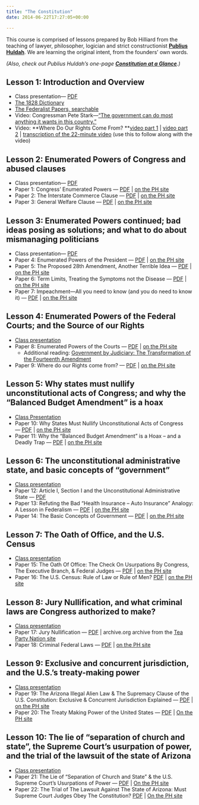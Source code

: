 ```yaml
---
title: "The Constitution"
date: 2014-06-22T17:27:05+00:00

---
```


This course is comprised of lessons prepared by Bob Hilliard from the teaching of lawyer, philosopher, logician and strict constructionist [**Publius Huldah**](http://publiushuldah.wordpress.com/). We are learning the original intent, from the founders’ own words. 

_(Also, check out Publius Huldah’s one-page [**Constitution at a Glance**](/pdf/chart-showing-federal-structure.pdf/ "Constitution At a Glance").)_

## Lesson 1: Introduction and Overview

*   Class presentation— [PDF](/pdf/constitution-intro.pdf)
*   [The 1828 Dictionary](http://webstersdictionary1828.com/)
*   [The Federalist Papers, searchable](http://www.foundingfathers.info/federalistpapers/)
*   Video: Congressman Pete Stark—[“The government can do most anything it wants in this country.”](http://www.youtube.com/watch?v=W1-eBz8hyoE)
*   Video: **Where Do Our Rights Come From? **[video part 1](http://www.youtube.com/watch?v=tMpXBckyDac) | [video part 2](http://www.youtube.com/watch?v=oN29tAiNV7o) | [transcription of the 22-minute video](/video-transcription-our-rights/ "Transcription of the Publius Huldah video") (use this to follow along with the video)

## Lesson 2: Enumerated Powers of Congress and abused clauses

*   Class presentation— [PDF](/pdf/Constitution-Class-2_Paper1-3.pdf)
*   Paper 1: Congress’ Enumerated Powers — [PDF](/pdf/01-congress-enumerated-powers.pdf) | [on the PH site](http://publiushuldah.wordpress.com/2009/09/08/congress-enumerated-powers/) 
*   Paper 2: The Interstate Commerce Clause — [PDF](/pdf/02-interstate-commerce-clause.pdf) | [on the PH site](http://publiushuldah.wordpress.com/2009/10/07/82/)
*   Paper 3: General Welfare Clause — [PDF](/pdf/03-general-welfare-clause.pdf) | [on the PH site](http://publiushuldah.wordpress.com/2009/10/27/does-the-general-welfare-clause-of-the-u-s-constitution-authorize-congress-to-force-us-to-buy-health-insurance/)

## Lesson 3: Enumerated Powers continued; bad ideas posing as solutions; and what to do about mismanaging politicians

*   Class presentation— [PDF](/pdf/Constitution-Lesson-3.pdf)
*   Paper 4: Enumerated Powers of the President — [PDF](/pdf/04-presidents-enumerated-powers.pdf) | [on the PH site](http://publiushuldah.wordpress.com/2011/08/30/the-presidents-enumerated-powers-rulemaking-by-executive-agencies-executive-orders/)
*   Paper 5: The Proposed 28th Amendment, Another Terrible Idea — [PDF](/pdf/05-proposed-28th-amendment-terrible.pdf) | [on the PH site](http://publiushuldah.wordpress.com/2010/03/26/the-28th-amendment-another-terrible-idea/)
*   Paper 6: Term Limits, Treating the Symptoms not the Disease — [PDF](/pdf/06-term-limits-treating-the-symptoms.pdf) | [on the PH site](http://publiushuldah.wordpress.com/2010/04/02/term-limits-treating-the-symptom-not-the-disease/)
*   Paper 7: Impeachment—All you need to know (and you do need to know it) — [PDF](/pdf/07-impeachment.pdf) | [on the PH site](http://publiushuldah.wordpress.com/2013/08/08/impeachment-all-you-need-to-know-and-you-do-need-to-know-it/)

## Lesson 4: Enumerated Powers of the Federal Courts; and the Source of our Rights

*   [Class presentation](/pdf/Constitution-Lesson-4.pdf)
*   Paper 8: Enumerated Powers of the Courts — [PDF](/pdf/08-enumerated-powers-of-the-courts.pdf) | [on the PH site](http://publiushuldah.wordpress.com/2009/06/22/the-judicial-power-of-the-federal-courts/)
    *   Additional reading: [Government by Judiciary: The Transformation of the Fourteenth Amendment](http://oll.libertyfund.org/index.php?option=com_staticxt&staticfile=show.php%3Ftitle=675&Itemid=28)
*   Paper 9: Where do our Rights come from? — [PDF](/pdf/09-where-do-our-rights-come-from.pdf) | [on the PH site](http://publiushuldah.wordpress.com/2010/10/31/do-our-rights-come-from-god-the-constitution-the-supreme-court-or-congress-2/)

## Lesson 5: Why states must nullify unconstitutional acts of Congress; and why the “Balanced Budget Amendment” is a hoax

*   [Class Presentation](/pdf/constitution-class-lesson-5.pdf)
*   Paper 10: Why States Must Nullify Unconstitutional Acts of Congress — [PDF](/pdf/10-why-states-must-nullify-unconstitutional-acts.pdf) | [on the PH site](http://publiushuldah.wordpress.com/2011/01/24/why-states-must-nullify-unconstitutional-acts-of-congress-instructions-from-hamilton-madison-jefferson/)
*   Paper 11: Why the “Balanced Budget Amendment” is a Hoax – and a Deadly Trap — [PDF](/pdf/11-why-the-balanced-budget-amendment-is-a-hoax.pdf) | [on the PH site](http://publiushuldah.wordpress.com/2011/06/27/why-the-balanced-budget-amendment-is-a-hoax-and-a-deadly-trap/)

## Lesson 6: The unconstitutional administrative state, and basic concepts of “government”

*   [Class presentation](/pdf/Constitution-Lesson-6.pdf)
*   Paper 12: Article I, Section I and the Unconstitutional Administrative State — [PDF](/pdf/Paper-12-Unconstitutional-Administrative-State-Revised.pdf)
*   Paper 13: Refuting the Bad “Health Insurance – Auto Insurance” Analogy: A Lesson in Federalism — [PDF](/pdf/13-refuting-the-bad-health-ins-auto-ins-analogy.pdf) | [on the PH site](http://publiushuldah.wordpress.com/2009/12/10/refuting-the-bad-health-insurance-auto-insurance-analogy-a-lesson-in-federalism/)
*   Paper 14: The Basic Concepts of Government — [PDF](/pdf/14-basic-concepts-of-government.pdf) | [on the PH site](http://publiushuldah.wordpress.com/2009/06/20/basic-concepts-of-government/)

## Lesson 7: The Oath of Office, and the U.S. Census

*   [Class presentation](/pdf/Constitution-Lesson-7.pdf)
*   Paper 15: The Oath Of Office: The Check On Usurpations By Congress, The Executive Branch, & Federal Judges — [PDF](/pdf/15-oath-of-office.pdf) | [on the PH site](http://publiushuldah.wordpress.com/2011/03/29/the-oath-of-office-the-check-on-usurpations-by-congress-the-executive-branch-federal-judges/)
*   Paper 16: The U.S. Census: Rule of Law or Rule of Men? [PDF](/pdf/16-u-s-census.pdf) | [on the PH site](http://publiushuldah.wordpress.com/2010/03/09/the-u-s-census-rule-of-law-or-rule-of-men/)

## Lesson 8: Jury Nullification, and what criminal laws are Congress authorized to make?

*   [Class presentation](/pdf/Constitution-Lesson-8.pdf)
*   Paper 17: Jury Nullification — [PDF](/pdf/17-jury-nullification.pdf) | archive.org archive from the [Tea Party Nation site](https://web.archive.org/web/20131022114110/http://www.teapartynation.com/group/constitutionstudygroup/forum/topics/jury-nullification)
*   Paper 18: Criminal Federal Laws — [PDF](/pdf/18-criminal-federal-laws.pdf) | [on the PH site](http://publiushuldah.wordpress.com/2009/06/29/us-criminal-code/)

## Lesson 9: Exclusive and concurrent jurisdiction, and the U.S.’s treaty-making power

*   [Class presentation](/pdf/Constitution-Lesson-9.pdf)
*   Paper 19: The Arizona Illegal Alien Law & The Supremacy Clause of the U.S. Constitution: Exclusive & Concurrent Jurisdiction Explained — [PDF](/pdf/19-exclusive-and-concurrent-jurisdiction.pdf) | [on the PH site](http://publiushuldah.wordpress.com/2010/06/04/the-arizona-immigration-law-the-supremacy-clause-of-the-u-s-constitution-exclusive-concurrent-jurisdiction-explained/)
*   Paper 20: The Treaty Making Power of the United States — [PDF](/pdf/20-treaties.pdf) | [On the PH site](http://publiushuldah.wordpress.com/2009/09/19/the-treaty-making-power-of-the-united-states/)

## Lesson 10: The lie of “separation of church and state”, the Supreme Court’s usurpation of power, and the trial of the lawsuit of the state of Arizona

*   [Class presentation](/pdf/Constitution-Lesson-10.pdf)
*   Paper 21: The Lie of “Separation of Church and State” & the U.S. Supreme Court’s Usurpations of Power — [PDF](/pdf/21-lie-of-separation-and-supremes-usurpation.pdf) | [On the PH site](http://publiushuldah.wordpress.com/2009/06/19/religious-freedom/)
*   Paper 22: The Trial of The Lawsuit Against The State of Arizona: Must Supreme Court Judges Obey The Constitution? [PDF](/pdf/22-must-supreme-court-obey-the-constitution.pdf) | [On the PH site](http://publiushuldah.wordpress.com/2010/08/16/the-trial-of-the-lawsuit-against-the-state-of-arizona-must-supreme-court-judges-obey-the-constitution-3/)